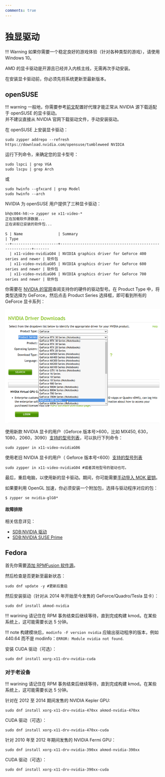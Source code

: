 ```yaml
---
comments: true
---
```



# 独显驱动

!!! Warning
    如果你需要一个稳定良好的游戏体验（针对各种类型的游戏），请使用 Windows 10。

AMD 的显卡驱动是开源且已经并入内核主线，无需再次手动安装。

在安装显卡驱动前，你必须先将系统更新至最新版本。

## openSUSE

!!! warning
    一般地，你需要参考[前文](./setup-proxy.md)配置好代理才能正常从 NVIDIA 源下载适配于 openSUSE 的显卡驱动。  
    并不建议直接从 NVIDIA 官网下载驱动文件，手动安装驱动。

在 openSUSE 上安装显卡驱动：

```
sudo zypper addrepo --refresh https://download.nvidia.com/opensuse/tumbleweed NVIDIA
```

运行下列命令，来确定您的显卡型号：

```
sudo lspci | grep VGA
sudo lscpu | grep Arch
```

或

```
sudo hwinfo --gfxcard | grep Model
sudo hwinfo --arch
```

NVIDIA 为 openSUSE 用户提供了三种显卡驱动：

```
bh@c004-h0:~> zypper se x11-video-*
正在加载软件源数据...
正在读取已安装的软件包...

S | Name                | Summary                                                 | Type
--+---------------------+---------------------------------------------------------+-------
  | x11-video-nvidiaG04 | NVIDIA graphics driver for GeForce 400 series and newer | 软件包
  | x11-video-nvidiaG05 | NVIDIA graphics driver for GeForce 600 series and newer | 软件包
  | x11-video-nvidiaG06 | NVIDIA graphics driver for GeForce 700 series and newer | 软件包
```

你需要在 [NVIDIA 的官网](https://www.nvidia.com/Download/index.aspx?lang=en-us)查阅支持你的硬件的驱动型号。在 Product Type 中，将类型选择为 GeForce，然后点击 Product Series 选择框，即可看到所有的 GeForce 显卡系列：

![01](./images/Nvidia-driver-list.png)

使用新款 NVIDIA 显卡的用户（Geforce 版本号>600，比如 MX450, 630，1080，2060，3090）[支持的型号列表](https://www.nvidia.cn/Download/driverResults.aspx/165210/cn)，可以执行下列命令：

```
sudo zypper in x11-video-nvidiaG06
```

使用老旧 NVIDIA 显卡的用户（ Geforce 版本号<600）[支持的型号列表](https://www.nvidia.cn/Download/driverResults.aspx/160312/cn)

```
sudo zypper in x11-video-nvidiaG04 #或者其他型号的驱动也可。
```

最后，重启电脑，以使用新的显卡驱动。期间，你可能需要[手动导入 MOK 密钥](https://zh.opensuse.org/SDB:NVIDIA_%E9%A9%B1%E5%8A%A8#.E5.AE.89.E5.85.A8.E5.90.AF.E5.8A.A8)。

如果要利用 OpenGL 加速，你必须安装一个附加包，选择与驱动程序对应的包：

```
$ zypper se nvidia-glG0*
```

#### 故障排除

相关信息详见：

- [SDB:NVIDIA 驱动](https://zh.opensuse.org/SDB:NVIDIA_%E9%A9%B1%E5%8A%A8)
- [SDB:NVIDIA SUSE Prime](https://zh.opensuse.org/SDB:NVIDIA_SUSE_Prime)

## Fedora

首先你需要[添加 RPMFusion 软件源](./index.md)。

然后检查是否更新至最新状态：

```
sudo dnf update -y #更新后重启
```

然后安装驱动（针对从 2014 年开始至今发售的 GeForce/Quadro/Tesla 显卡）：

```
sudo dnf install akmod-nvidia
```

!!! warining
    请记住在 RPM 事务结束后继续等待，直到完成构建 kmod。在某些系统上，这可能需要长达 5 分钟。

!!! note
    构建模块后，`modinfo -F version nvidia` 应输出驱动程序的版本，例如 440.64 而不是 modinfo：`ERROR: Module nvidia not found`.

安装 CUDA 驱动（可选）：

```
sudo dnf install xorg-x11-drv-nvidia-cuda
```

### 对于老设备

!!! warining
    请记住在 RPM 事务结束后继续等待，直到完成构建 kmod。在某些系统上，这可能需要长达 5 分钟。

针对在 2012 至 2014 期间发售的 NVIDIA Kepler GPU:

```
sudo dnf install xorg-x11-drv-nvidia-470xx akmod-nvidia-470xx
```

CUDA 驱动（可选）：

```
sudo dnf install xorg-x11-drv-nvidia-470xx-cuda
```

针对 2010 年至 2012 年期间发售的 NVIDIA Fermi GPU：

```
sudo dnf install xorg-x11-drv-nvidia-390xx akmod-nvidia-390xx
```

CUDA 驱动（可选）：

```
sudo dnf install xorg-x11-drv-nvidia-390xx-cuda 
```
